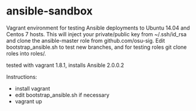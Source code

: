 # ansible-sandbox

Vagrant environment for testing Ansible deployments to Ubuntu 14.04 and Centos 7 hosts. This will inject your private/public key from ~/.ssh/id_rsa and clone the ansible-master role from github.com/osu-sig. Edit bootstrap_ansible.sh to test new branches, and for testing roles git clone roles into roles/.

tested with vagrant 1.8.1, installs Ansible 2.0.0.2

Instructions:

* install vagrant
* edit bootstrap_ansible.sh if necessary
* vagrant up
